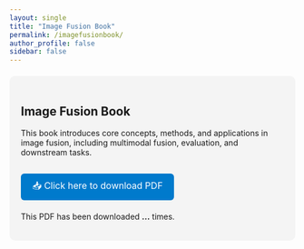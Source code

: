 ```yaml
---
layout: single
title: "Image Fusion Book"
permalink: /imagefusionbook/
author_profile: false
sidebar: false
---
```


<style>
.book-section {
  margin-top: 20px;
  padding: 20px;
  background: #f4f4f4;
  border-radius: 10px;
}

.download-button {
  display: inline-block;
  background-color: #007acc;
  color: white;
  padding: 10px 20px;
  border-radius: 6px;
  text-decoration: none;
  font-size: 16px;
  margin-top: 15px;
}

.download-button:hover {
  background-color: #005fa3;
}
</style>

<div class="book-section">
  <h2>Image Fusion Book</h2>
  <p>This book introduces core concepts, methods, and applications in image fusion, including multimodal fusion, evaluation, and downstream tasks.</p>

  <a id="downloadBtn" class="download-button" href="/files/ImageFusionBook.pdf">
    📥 Click here to download PDF
  </a>

  <p style="margin-top: 20px;">This PDF has been downloaded <strong><span id="downloadCounter">...</span></strong> times.</p>
</div>

<script>
  const namespace = "xingchenzhang";  // 可换成你主页地址中的唯一前缀
  const key = "imagefusionbook_download";  // 可换成其他唯一键

  function updateCounter() {
    fetch(`https://api.countapi.xyz/get/${namespace}/${key}`)
      .then(res => res.json())
      .then(data => {
        document.getElementById("downloadCounter").innerText = data.value;
      });
  }

  document.addEventListener("DOMContentLoaded", function () {
    const downloadBtn = document.getElementById("downloadBtn");
    if (downloadBtn) {
      downloadBtn.addEventListener("click", () => {
        fetch(`https://api.countapi.xyz/hit/${namespace}/${key}`)
          .then(() => updateCounter());
      });
    }
    updateCounter(); // 初始化加载次数
  });
</script>

